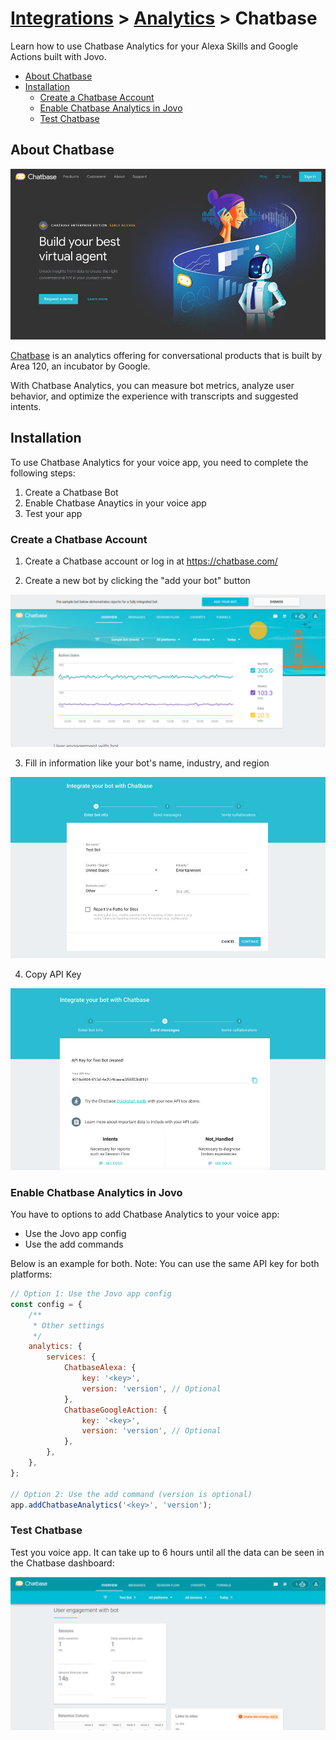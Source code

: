 # [Integrations](../) > [Analytics](./README.md) > Chatbase

Learn how to use Chatbase Analytics for your Alexa Skills and Google Actions built with Jovo.

* [About Chatbase](#about-chatbase)
* [Installation](#installation)
   * [Create a Chatbase Account](#create-a-chatbase-account)
   * [Enable Chatbase Analytics in Jovo](#enable-chatbase-analytics-in-jovo)
   * [Test Chatbase](#test-chatbase)

## About Chatbase

![Chatbase Website](../../img/chatbase-home.jpg)

[Chatbase](https://chatbase.com/) is an analytics offering for conversational products that is built by Area 120, an incubator by Google.

With Chatbase Analytics, you can measure bot metrics, analyze user behavior, and optimize the experience with transcripts and suggested intents.

## Installation

To use Chatbase Analytics for your voice app, you need to complete the following steps:

1. Create a Chatbase Bot
2. Enable Chatbase Anaytics in your voice app
3. Test your app

### Create a Chatbase Account

1. Create a Chatbase account or log in at https://chatbase.com/

2. Create a new bot by clicking the "add your bot" button

![Create a Chatbase Bot](../../img/chatbase-dashboard.png)

3. Fill in information like your bot's name, industry, and region

![Chatbase Bot Name](../../img/chatbase-new-bot.jpg)

4. Copy API Key

![Chatbase API Key](../../img/chatbase-api-key.jpg)

### Enable Chatbase Analytics in Jovo

You have to options to add Chatbase Analytics to your voice app:

* Use the Jovo app config
* Use the add commands

Below is an example for both. Note: You can use the same API key for both platforms:

```javascript
// Option 1: Use the Jovo app config
const config = {
    /**
     * Other settings
     */
    analytics: {
        services: {
            ChatbaseAlexa: {
                key: '<key>',
                version: 'version', // Optional
            },
            ChatbaseGoogleAction: {
                key: '<key>',
                version: 'version', // Optional
            },
        },
    },
};

// Option 2: Use the add command (version is optional)
app.addChatbaseAnalytics('<key>', 'version');
```

### Test Chatbase

Test you voice app. It can take up to 6 hours until all the data can be seen in the Chatbase dashboard:

![Chatbase Dashboard](../../img/chatbase-result.png)


<!--[metadata]: {"title": "Chatbase Analytics Integration", "description": "Add Chatbase Analytics to your Alexa Skills and Google Actions with Jovo", "activeSections": ["integrations", "analytics"], "expandedSections": "integrations", "inSections": "integrations", "breadCrumbs": {"Docs": "docs/", "Integrations": "docs/integrations", "Analytics": "docs/analytics", "Chatbase": "" }, "commentsID": "docs/analytics/chatbase",
"route": "docs/analytics/chatbase" }-->
